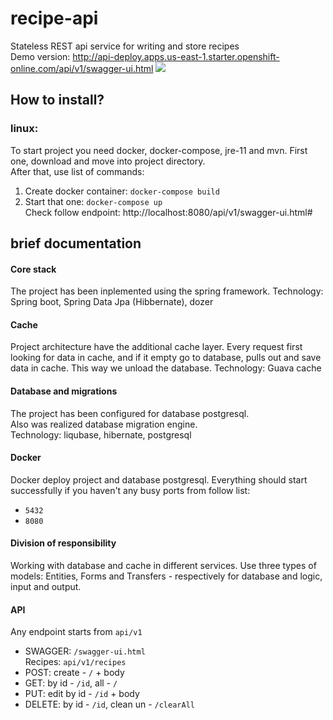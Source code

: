 # recipe-api
Stateless REST api service for writing and store recipes <br>
Demo version: http://api-deploy.apps.us-east-1.starter.openshift-online.com/api/v1/swagger-ui.html
<img src="https://sun9-23.userapi.com/c858332/v858332351/1a606e/_1Y8V_J8ar8.jpg">
## How to install? 
### linux:
To start project you need docker, docker-compose, jre-11 and mvn. 
First one, download and move into project directory. <br>
After that, use list of commands: 
1. Create docker container: `docker-compose build` <br>
2. Start that one: `docker-compose up` <br>
Check follow endpoint: http://localhost:8080/api/v1/swagger-ui.html#
## brief documentation
#### Core stack
The project has been inplemented using the spring framework.
Technology: Spring boot, Spring Data Jpa (Hibbernate), dozer
#### Cache
Project architecture have the additional cache layer. 
Every request first looking for data in cache, and if it empty go to database, pulls out and save data in cache. 
This way we unload the database. 
Technology: Guava cache
#### Database and migrations 
The project has been configured for database postgresql. <br>
Also was realized database migration engine. <br>
Technology: liqubase, hibernate, postgresql
#### Docker 
Docker deploy project and database postgresql.
Everything should start successfully if you haven't any busy ports from follow list: 
- `5432`
- `8080` <br>
#### Division of responsibility
Working with database and cache in different services. Use three types of models: Entities, Forms and Transfers - respectively for database and logic, input and output. 
#### API
Any endpoint starts from `api/v1`
- SWAGGER: `/swagger-ui.html` <br>
Recipes:  `api/v1/recipes`
- POST: create - `/` + body
- GET: by id - `/id`, all - `/`
- PUT: edit by id - `/id` + body
- DELETE: by id - `/id`, clean un - `/clearAll`
